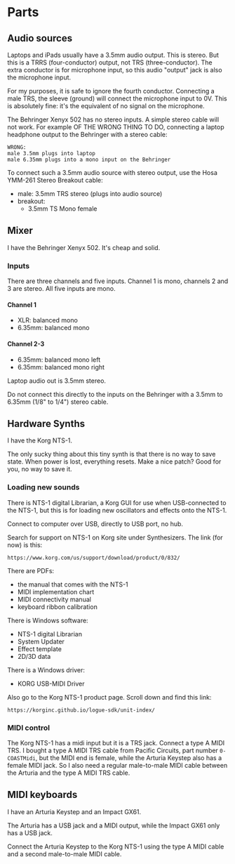 # Parts

## Audio sources

Laptops and iPads usually have a 3.5mm audio output. This is
stereo. But this is a TRRS (four-conductor) output, not TRS
(three-conductor). The extra conductor is for microphone input,
so this audio "output" jack is also the microphone input.

For my purposes, it is safe to ignore the fourth conductor.
Connecting a male TRS, the sleeve (ground) will connect the
microphone input to 0V. This is absolutely fine: it's the
equivalent of no signal on the microphone.

The Behringer Xenyx 502 has no stereo inputs. A simple stereo
cable will not work. For example OF THE WRONG THING TO DO,
connecting a laptop headphone output to the Behringer with a
stereo cable:

```wrong
WRONG:
male 3.5mm plugs into laptop
male 6.35mm plugs into a mono input on the Behringer
```

To connect such a 3.5mm audio source with stereo output, use the
Hosa YMM-261 Stereo Breakout cable:

- male: 3.5mm TRS stereo (plugs into audio source)
- breakout:
    - 3.5mm TS Mono female 


## Mixer

I have the Behringer Xenyx 502. It's cheap and solid.

### Inputs

There are three channels and five inputs. Channel 1 is mono,
channels 2 and 3 are stereo. All five inputs are mono.


#### Channel 1

- XLR: balanced mono
- 6.35mm: balanced mono

#### Channel 2-3

- 6.35mm: balanced mono left
- 6.35mm: balanced mono right

Laptop audio out is 3.5mm stereo.

Do not connect this directly to the inputs on the Behringer with
a 3.5mm to 6.35mm (1/8" to 1/4") stereo cable.

## Hardware Synths

I have the Korg NTS-1.

The only sucky thing about this tiny synth is that there is no
way to save state. When power is lost, everything resets. Make a
nice patch? Good for you, no way to save it.

### Loading new sounds

There is NTS-1 digital Librarian, a Korg GUI for use when
USB-connected to the NTS-1, but this is for loading new
oscillators and effects onto the NTS-1.

Connect to computer over USB, directly to USB port, no hub.

Search for support on NTS-1 on Korg site under Synthesizers. The
link (for now) is this:

    https://www.korg.com/us/support/download/product/0/832/

There are PDFs:

- the manual that comes with the NTS-1
- MIDI implementation chart
- MIDI connectivity manual
- keyboard ribbon calibration

There is Windows software:

- NTS-1 digital Librarian
- System Updater
- Effect template
- 2D/3D data

There is a Windows driver:

- KORG USB-MIDI Driver

Also go to the Korg NTS-1 product page. Scroll down and find this
link:

    https://korginc.github.io/logue-sdk/unit-index/

### MIDI control

The Korg NTS-1 has a midi input but it is a TRS jack. Connect a
type A MIDI TRS. I bought a type A MIDI TRS cable from Pacific
Circuits, part number `0-COASTMidi`, but the MIDI end is female,
while the Arturia Keystep also has a female MIDI jack. So I also
need a regular male-to-male MIDI cable between the Arturia and
the type A MIDI TRS cable.

## MIDI keyboards

I have an Arturia Keystep and an Impact GX61.

The Arturia has a USB jack and a MIDI output, while the Impact
GX61 only has a USB jack.

Connect the Arturia Keystep to the Korg NTS-1 using the type A
MIDI cable and a second male-to-male MIDI cable.
